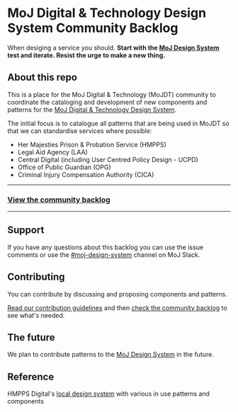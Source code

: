 # MoJ Digital & Technology Design System Community Backlog

When desiging a service you should. **Start with the [MoJ Design System](https://mojdt-design-system.herokuapp.com) test and iterate. Resist the urge to make a new thing.**

## About this repo

This is a place for the MoJ Digital & Technology (MoJDT) community to coordinate the cataloging and development of new components and patterns for the [MoJ Digital & Technology Design System](https://mojdt-design-system.herokuapp.com/).

The initial focus is to catalogue all patterns that are being used in MoJDT so that we can standardise services where possible:

* Her Majesties Prison & Probation Service (HMPPS)
* Legal Aid Agency (LAA)
* Central Digital (including User Centred Policy Design - UCPD)
* Office of Public Guardian (OPG)
* Criminal Injury Compensation Authority (CICA)

---

### **[View the community backlog](https://github.com/ministryofjustice/mojdt-design-system-backlog/projects/1)**

---

## Support

If you have any questions about this backlog you can use the issue comments or use the [#moj-design-system](https://mojdt.slack.com/messages/CH5RUSB27) channel on MoJ Slack.


## Contributing

You can contribute by discussing and proposing components and patterns.

[Read our contribution guidelines](CONTRIBUTING.md) and then [check the community backlog](https://github.com/ministryofjustice/mojdt-design-system-backlog/projects/1) to see what's needed.

## The future

We plan to contribute patterns to the [MoJ Design System](https://mojdt-design-system.herokuapp.com) in the future.

## Reference

HMPPS Digital's [local design system](https://moj-pattern-library.herokuapp.com/#/) with various in use patterns and components









